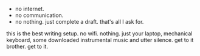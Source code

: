 - no internet.
- no communication.
- no nothing. just complete a draft. that's all I ask for.

this is the best writing setup. no wifi. nothing. just your laptop, mechanical keyboard, some downloaded instrumental music and utter silence. get to it brother. get to it.